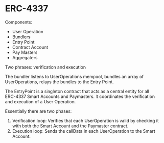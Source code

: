 # ERC-4337

Components:
- User Operation
- Bundlers
- Entry Point
- Contract Account
- Pay Masters
- Aggregaters

Two phrases: verification and execution

The bundler listens to UserOperations mempool, bundles an array of UserOperations, relays the bundles to the Entry Point.

The EntryPoint is a singleton contract that acts as a central entity for all ERC-4337 Smart Accounts and Paymasters. It coordinates the verification and execution of a User Operation.

Essentially there are two phases:

1. Verification loop: Verifies that each UserOperation is valid by checking it with both the Smart Account and the Paymaster contract.
2. Execution loop: Sends the callData in each UserOperation to the Smart Account.



